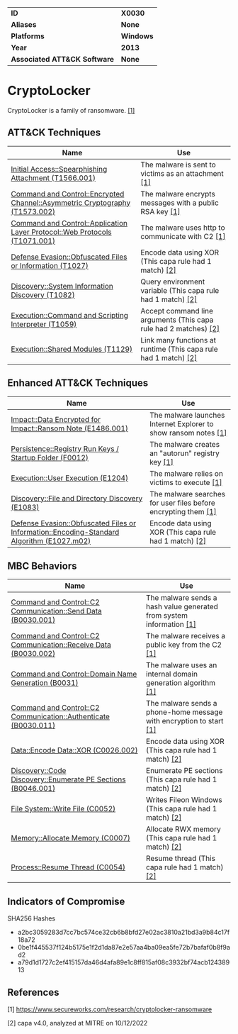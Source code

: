 <table>
<tr>
<td><b>ID</b></td>
<td><b>X0030</b></td>
</tr>
<tr>
<td><b>Aliases</b></td>
<td><b>None</b></td>
</tr>
<tr>
<td><b>Platforms</b></td>
<td><b>Windows</b></td>
</tr>
<tr>
<td><b>Year</b></td>
<td><b>2013</b></td>
</tr>
<tr>
<td><b>Associated ATT&CK Software</b></td>
<td><b>None</b></td>
</tr>
</table>


# CryptoLocker

CryptoLocker is a family of ransomware. [[1]](#1)


## ATT&CK Techniques

|Name|Use|
|---|---|
|[Initial Access::Spearphishing Attachment (T1566.001)](https://attack.mitre.org/techniques/T1566/001/)|The malware is sent to victims as an attachment [[1]](#1) |
|[Command and Control::Encrypted Channel::Asymmetric Cryptography (T1573.002)](https://attack.mitre.org/techniques/T1573/002/)|The malware encrypts messages with a public RSA key [[1]](#1) |
|[Command and Control::Application Layer Protocol::Web Protocols (T1071.001)](https://attack.mitre.org/techniques/T1071/001/)|The malware uses http to communicate with C2 [[1]](#1) |
|[Defense Evasion::Obfuscated Files or Information (T1027)](https://attack.mitre.org/techniques/T1027)|Encode data using XOR (This capa rule had 1 match) [[2]](#2) |
|[Discovery::System Information Discovery (T1082)](https://attack.mitre.org/techniques/T1082)|Query environment variable (This capa rule had 1 match) [[2]](#2) |
|[Execution::Command and Scripting Interpreter (T1059)](https://attack.mitre.org/techniques/T1059)|Accept command line arguments (This capa rule had 2 matches) [[2]](#2) |
|[Execution::Shared Modules (T1129)](https://attack.mitre.org/techniques/T1129)|Link many functions at runtime (This capa rule had 1 match) [[2]](#2) |

## Enhanced ATT&CK Techniques

|Name|Use|
|---|---|
|[Impact::Data Encrypted for Impact::Ransom Note (E1486.001)](../impact/data-encrypted-for-impact.md)|The malware launches Internet Explorer to show ransom notes [[1]](#1) |
|[Persistence::Registry Run Keys / Startup Folder (F0012)](../persistence/registry-run-keys-startup-folder.md)|The malware creates an "autorun" registry key [[1]](#1) |
|[Execution::User Execution (E1204)](../execution/user-execution.md)|The malware relies on victims to execute [[1]](#1) |
|[Discovery::File and Directory Discovery (E1083)](../discovery/file-and-directory-discovery.md)|The malware searches for user files before encrypting them [[1]](#1) |
|[Defense Evasion::Obfuscated Files or Information::Encoding-Standard Algorithm (E1027.m02)](../defense-evasion/obfuscated-files-or-information.md)|Encode data using XOR (This capa rule had 1 match) [[2]](#2) |

## MBC Behaviors

|Name|Use|
|---|---|
|[Command and Control::C2 Communication::Send Data (B0030.001)](../command-and-control/c2-communication.md)|The malware sends a hash value generated from system information [[1]](#1) |
|[Command and Control::C2 Communication::Receive Data (B0030.002)](../command-and-control/c2-communication.md)|The malware receives a public key from the C2 [[1]](#1) |
|[Command and Control::Domain Name Generation (B0031)](../command-and-control/domain-name-generation.md)|The malware uses an internal domain generation algorithm [[1]](#1) |
|[Command and Control::C2 Communication::Authenticate (B0030.011)](../command-and-control/c2-communication.md)|The malware sends a phone-home message with encryption to start [[1]](#1) |
|[Data::Encode Data::XOR (C0026.002)](../micro-behaviors/data/encode-data.md)|Encode data using XOR (This capa rule had 1 match) [[2]](#2) |
|[Discovery::Code Discovery::Enumerate PE Sections (B0046.001)](../discovery/code-discovery.md)|Enumerate PE sections (This capa rule had 1 match) [[2]](#2) |
|[File System::Write File (C0052)](../micro-behaviors/file-system/write-file.md)|Writes Fileon Windows (This capa rule had 1 match) [[2]](#2) |
|[Memory::Allocate Memory (C0007)](../micro-behaviors/memory/allocate-memory.md)|Allocate RWX memory (This capa rule had 1 match) [[2]](#2) |
|[Process::Resume Thread (C0054)](../micro-behaviors/process/resume-thread.md)|Resume thread (This capa rule had 1 match) [[2]](#2) |

## Indicators of Compromise

SHA256 Hashes
- a2bc3059283d7cc7bc574ce32cb6b8bfd27e02ac3810a21bd3a9b84c17f18a72
- 0be1f445537f124b5175e1f2d1da87e2e57aa4ba09ea5fe72b7bafaf0b8f9ad2
- a79d1d1727c2ef415157da46d4afa89e1c8ff815af08c3932bf74acb12438913

## References

<a name="1">[1]</a> https://www.secureworks.com/research/cryptolocker-ransomware

<a name="2">[2]</a> capa v4.0, analyzed at MITRE on 10/12/2022

